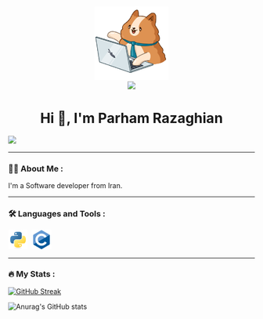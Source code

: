 <div id="header" align="center">
  <img src="https://github.com/1995parham/1995parham/blob/main/bernard.gif" width="150"/>
  <div id="badges">
    <a href="https://www.linkedin.com/in/parham-razaghian-a49194260">
      <img src= "https://img.shields.io/badge/LinkedIn-0077B5?style=for-the-badge&logo=linkedin&logoColor=white"/>
    </a>
  </div>
  <h1>
    Hi 👋, I'm Parham Razaghian
  </h1>
</div>

<div>
  <img src="https://camo.githubusercontent.com/ba9f3bd30647e352a3f5e1e45eb45c6ec7bad6155cd16aaedf4a426738da0ca5/68747470733a2f2f696e646f616e616c79746963612e636f6d2f7374617469632f696d616765732f62616e6e6572722e676966"
</div>

---

### :man_technologist: About Me :
I'm a Software developer from Iran.

---

### :hammer_and_wrench: Languages and Tools :
<div>
  <img src= "https://github.com/devicons/devicon/blob/master/icons/python/python-original.svg" title= "Python" width= "40" height="40" />&nbsp;
  <img src= "https://github.com/devicons/devicon/blob/master/icons/c/c-original.svg" title= "C" width= "40" height="40" />&nbsp;
</div>

---

### :fire: My Stats :
[![GitHub Streak](http://github-readme-streak-stats.herokuapp.com?user=BornFromAshes&theme=algolia)](https://git.io/streak-stats)

![Anurag's GitHub stats](https://github-readme-stats.vercel.app/api?username=BornFromAshes&show_icons=true&theme=algolia)

